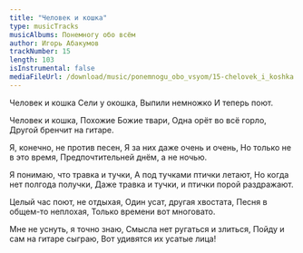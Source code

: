 ```yaml
---
title: "Человек и кошка"
type: musicTracks
musicAlbums: Понемногу обо всём
author: Игорь Абакумов
trackNumber: 15
length: 103
isInstrumental: false
mediaFileUrl: /download/music/ponemnogu_obo_vsyom/15-chelovek_i_koshka.mp3
---
```


Человек и кошка
Сели у окошка,
Выпили немножко
И теперь поют.

Человек и кошка,
Похожие Божие твари,
Одна орёт во всё горло,
Другой бренчит на гитаре.

Я, конечно, не против песен,
Я за них даже очень и очень,
Но только не в это время,
Предпочтительней днём, а не ночью.

Я понимаю, что травка и тучки,
А под тучками птички летают,
Но когда нет полгода получки,
Даже травка и тучки, и птички порой раздражают.

Целый час поют, не отдыхая,
Один усат, другая хвостата,
Песня в общем-то неплохая,
Только времени вот многовато.

Мне не уснуть, я точно знаю,
Смысла нет ругаться и злиться,
Пойду и сам на гитаре сыграю,
Вот удивятся их усатые лица!
